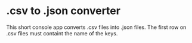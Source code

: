 <h1>.csv to .json converter</h1>

This short console app converts .csv files into .json files. The first row on .csv files must containt the name of the keys.